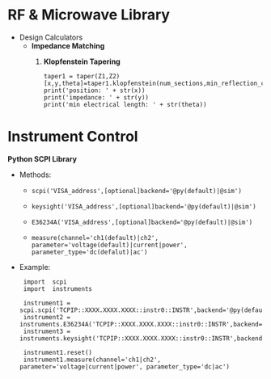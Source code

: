 

# RF & Microwave Library

 - Design Calculators
	 - **Impedance Matching**
		 1. **Klopfenstein Tapering** 
		  
				taper1 = taper(Z1,Z2)
				[x,y,theta]=taper1.klopfenstein(num_sections,min_reflection_coeff,norm_length)
				print('position: ' + str(x))
				print('impedance: ' + str(y))
				print('min electrical length: ' + str(theta))


# Instrument Control
**Python SCPI Library**

 - Methods:
	 - `scpi('VISA_address',[optional]backend='@py(default)|@sim')`
	 - `keysight('VISA_address',[optional]backend='@py(default)|@sim')`
	 - `E36234A('VISA_address',[optional]backend='@py(default)|@sim')`
	 
	 - `measure(channel='ch1(default)|ch2', parameter='voltage(default)|current|power', parameter_type='dc(defalut)|ac')`
 - Example:

	    import  scpi
	    import  instruments
	    
	    instrument1 = scpi.scpi('TCPIP::XXXX.XXXX.XXXX::instr0::INSTR',backend='@py(default)|@sim')
	    instrument2 = instruments.E36234A('TCPIP::XXXX.XXXX.XXXX::instr0::INSTR',backend='@py(default)|@sim')
	    instrument3 = instruments.keysight('TCPIP::XXXX.XXXX.XXXX::instr0::INSTR',backend='@py(default)|@sim')
	    
	    instrument1.reset()
	    instrument1.measure(channel='ch1|ch2', parameter='voltage|current|power', parameter_type='dc|ac')

